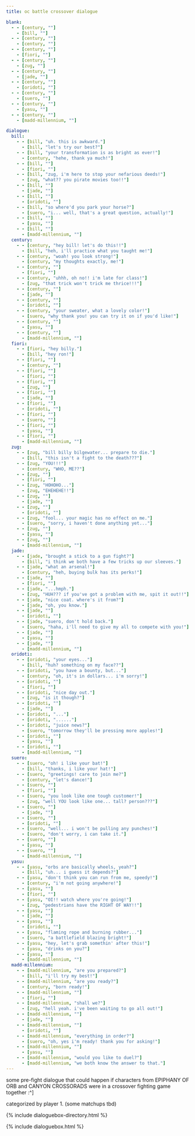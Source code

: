 ```yaml
---
title: oc battle crossover dialogue

blank:
  - - [century, ""]
    - [bill, ""]
  - - [century, ""]
    - [century, ""]
  - - [century, ""]
    - [fiori, ""]
  - - [century, ""]
    - [zug, ""]
  - - [century, ""]
    - [jade, ""]
  - - [century, ""]
    - [oridoti, ""]
  - - [century, ""]
    - [suero, ""]
  - - [century, ""]
    - [yasu, ""]
  - - [century, ""]
    - [madd-millennium, ""]

dialogue:
  bill:
    - - [bill, "uh. this is awkward."]
      - [bill, "let's try our best?"]
    - - [bill, "your transformation is as bright as ever!"]
      - [century, "hehe, thank ya much!"]
    - - [bill, ""]
      - [fiori, ""]
    - - [bill, "zug, i'm here to stop your nefarious deeds!"]
      - [zug, "what?? you pirate movies too!!"]
    - - [bill, ""]
      - [jade, ""]
    - - [bill, ""]
      - [oridoti, ""]
    - - [bill, "so where'd you park your horse?"]
      - [suero, "i... well, that's a great question, actually!"]
    - - [bill, ""]
      - [yasu, ""]
    - - [bill, ""]
      - [madd-millennium, ""]
  century:
    - - [century, "hey bill! let's do this!!"]
      - [bill, "heh, i'll practice what you taught me!"]
    - - [century, "woah! you look strong!"]
      - [century, "my thoughts exactly, me!"]
    - - [century, ""]
      - [fiori, ""]
    - - [century, "uhhh, oh no!! i'm late for class!"]
      - [zug, "that trick won't trick me thrice!!!"]
    - - [century, ""]
      - [jade, ""]
    - - [century, ""]
      - [oridoti, ""]
    - - [century, "your sweater, what a lovely color!"]
      - [suero, "why thank you! you can try it on if you'd like!"]
    - - [century, ""]
      - [yasu, ""]
    - - [century, ""]
      - [madd-millennium, ""]
  fiori:
    - - [fiori, "hey billy."]
      - [bill, "hey ron!"]
    - - [fiori, ""]
      - [century, ""]
    - - [fiori, ""]
      - [fiori, ""]
    - - [fiori, ""]
      - [zug, ""]
    - - [fiori, ""]
      - [jade, ""]
    - - [fiori, ""]
      - [oridoti, ""]
    - - [fiori, ""]
      - [suero, ""]
    - - [fiori, ""]
      - [yasu, ""]
    - - [fiori, ""]
      - [madd-millennium, ""]
  zug:
    - - [zug, "bill billy bilgewater... prepare to die."]
      - [bill, "this isn't a fight to the death???"]
    - - [zug, "YOU!!!"]
      - [century, "WHO, ME??"]
    - - [zug, ""]
      - [fiori, ""]
    - - [zug, "HOHOHO..."]
      - [zug, "EHEHEHE!!"]
    - - [zug, ""]
      - [jade, ""]
    - - [zug, ""]
      - [oridoti, ""]
    - - [zug, "fool... your magic has no effect on me."]
      - [suero, "sorry, i haven't done anything yet..."]
    - - [zug, ""]
      - [yasu, ""]
    - - [zug, ""]
      - [madd-millennium, ""]
  jade:
    - - [jade, "brought a stick to a gun fight?"]
      - [bill, "i think we both have a few tricks up our sleeves."]
    - - [jade, "what an arsenal!"]
      - [century, "heh, buying bulk has its perks!"]
    - - [jade, ""]
      - [fiori, ""]
    - - [jade, "...hmph."]
      - [zug, "HUH??? if you've got a problem with me, spit it out!!"]
    - - [jade, "nice coat. where's it from?"]
      - [jade, "oh, you know."]
    - - [jade, ""]
      - [oridoti, ""]
    - - [jade, "suero, don't hold back."]
      - [suero, "haha, i'll need to give my all to compete with you!"]
    - - [jade, ""]
      - [yasu, ""]
    - - [jade, ""]
      - [madd-millennium, ""]
  oridoti:
    - - [oridoti, "your eyes..."]
      - [bill, "huh? something on my face??"]
    - - [oridoti, "you have a bounty, but..."]
      - [century, "oh, it's in dollars... i'm sorry!"]
    - - [oridoti, ""]
      - [fiori, ""]
    - - [oridoti, "nice day out."]
      - [zug, "is it though?"]
    - - [oridoti, ""]
      - [jade, ""]
    - - [oridoti, "..."]
      - [oridoti, "......"]
    - - [oridoti, "juice news?"]
      - [suero, "tomorrow they'll be pressing more apples!"]
    - - [oridoti, ""]
      - [yasu, ""]
    - - [oridoti, ""]
      - [madd-millennium, ""]
  suero:
    - - [suero, "oh! i like your bat!"]
      - [bill, "thanks, i like your hat!"]
    - - [suero, "greetings! care to join me?"]
      - [century, "let's dance!"]
    - - [suero, ""]
      - [fiori, ""]
    - - [suero, "you look like one tough customer!"]
      - [zug, "well YOU look like one... tall? person???"]
    - - [suero, ""]
      - [jade, ""]
    - - [suero, ""]
      - [oridoti, ""]
    - - [suero, "well... i won't be pulling any punches!"]
      - [suero, "don't worry, i can take it."]
    - - [suero, ""]
      - [yasu, ""]
    - - [suero, ""]
      - [madd-millennium, ""]
  yasu:
    - - [yasu, "orbs are basically wheels, yeah?"]
      - [bill, "uh... i guess it depends?"]
    - - [yasu, "don't think you can run from me, speedy!"]
      - [century, "i'm not going anywhere!"]
    - - [yasu, ""]
      - [fiori, ""]
    - - [yasu, "OI!! watch where you're going!"]
      - [zug, "pedestrians have the RIGHT OF WAY!!"]
    - - [yasu, ""]
      - [jade, ""]
    - - [yasu, ""]
      - [oridoti, ""]
    - - [yasu, "flaming rope and burning rubber..."]
      - [suero, "a battlefield blazing bright!"]
    - - [yasu, "hey, let's grab somethin' after this!"]
      - [yasu, "drinks on you?"]
    - - [yasu, ""]
      - [madd-millennium, ""]
  madd-millennium:
    - - [madd-millennium, "are you prepared?"]
      - [bill, "i'll try my best!"]
    - - [madd-millennium, "are you ready?"]
      - [century, "born ready!"]
    - - [madd-millennium, ""]
      - [fiori, ""]
    - - [madd-millennium, "shall we?"]
      - [zug, "hell yeah. i've been waiting to go all out!"]
    - - [madd-millennium, ""]
      - [jade, ""]
    - - [madd-millennium, ""]
      - [oridoti, ""]
    - - [madd-millennium, "everything in order?"]
      - [suero, "oh, yes i'm ready! thank you for asking!"]
    - - [madd-millennium, ""]
      - [yasu, ""]
    - - [madd-millennium, "would you like to duel?"]
      - [madd-millennium, "we both know the answer to that."]
---
```


some pre-fight dialogue that could happen if characters from EPIPHANY OF ORB and CANYON CROSSORADS were in a crossover fighting game together :^]

categorized by player 1. (some matchups tbd)

{% include dialoguebox-directory.html %}

{% include dialoguebox.html %}
